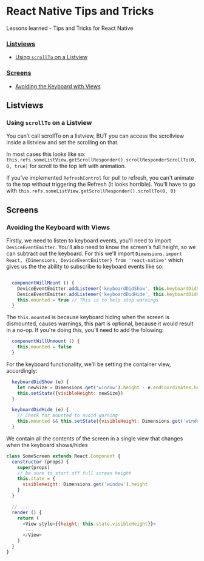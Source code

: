 # React Native Tips and Tricks
Lessons learned - Tips and Tricks for React Native

### [Listviews](#listviews)
* [Using `scrollTo` on a Listview](#using-scrollto-on-a-listview)

### [Screens](#screens)
* [Avoiding the Keyboard with Views](#avoiding-the-keyboard-with-views)

## Listviews
### Using `scrollTo` on a Listview
You can’t call scrollTo on a listview, BUT you can access the scrollview inside a listview and set the scrolling on that. 

In most cases this looks like so: `this.refs.someListView.getScrollResponder().scrollResponderScrollTo(0, 0, true)` for scroll to the top left with animation.

If you've implemented `RefreshControl` for pull to refresh, you can't animate to the top without triggering the Refresh (it looks horrible).   You'll have to go with `this.refs.someListView.getScrollResponder().scrollTo(0, 0)`

## Screens
### Avoiding the Keyboard with Views
Firstly, we need to listen to keyboard events, you'll need to import `DeviceEventEmitter`.  You'll also need to know the screen's full height, so we can subtract out the keyboard.  For this we'll import `Dimensions`.
`import React, {Dimensions, DeviceEventEmitter} from 'react-native'`
which gives us the the ability to subscribe to keyboard events like so:
```javascript

  componentWillMount () {
    DeviceEventEmitter.addListener('keyboardDidShow', this.keyboardDidShow.bind(this))
    DeviceEventEmitter.addListener('keyboardDidHide', this.keyboardDidHide.bind(this))
    this.mounted = true // This is to help stop warnings
  }
```
The `this.mounted` is because keyboard hiding when the screen is dismounted, causes warnings, this part is optional, because it would result in a no-op.   If you're doing this, you'll need to add the folowing:
```javascript
  componentWillUnmount () {
    this.mounted = false
  }
```
For the keyboard functionality, we'll be setting the container view, accordingly:
```javascript
  keyboardDidShow (e) {
    let newSize = Dimensions.get('window').height - e.endCoordinates.height
    this.setState({visibleHeight: newSize})
  }

  keyboardDidHide (e) {
    // Check for mounted to avoid warning
    this.mounted && this.setState({visibleHeight: Dimensions.get('window').height})
  }
```
We contain all the contents of the screen in a single view that changes when the keyboard shows/hides
```javascript
class SomeScreen extends React.Component {
  constructor (props) {
    super(props)
    // be sure to start off full screen height
    this.state = {
      visibleHeight: Dimensions.get('window').height
    }
  }

  // ...
  render () {
    return (
      <View style={{height: this.state.visibleHeight}}>
       ...
      </View>
    )
  }
}
```
